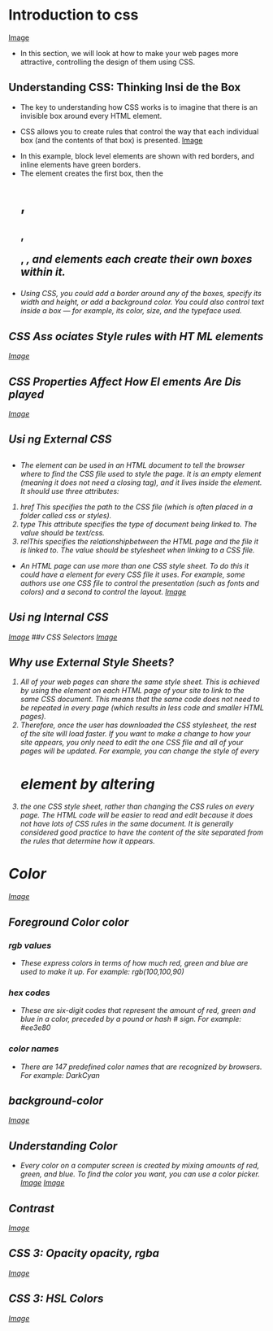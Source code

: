 # Introduction to css 
[Image](Images/j3.png)
+ In this section, we will look at how to make your web pages more attractive, controlling the design of them using CSS.
## Understanding CSS: Thinking Insi de the Box
+ The key to understanding how CSS works is to imagine that there is an invisible box around every HTML element.
* CSS allows you to create rules that control the way that each individual box (and the contents of that box) is presented.
[Image](Images/j4.png)
+ In this example, block level elements are shown with red borders, and inline elements have green borders.
+ The <body> element creates the first box, then the <h1>, <h2>, <p>, <i>, and <a> elements each create their own boxes within it.
+ Using CSS, you could add a border around any of the boxes, specify its width and height, or add a background color. You could also control text inside a box — for example, its color, size, and the typeface used.
## CSS Ass ociates Style rules with HT ML elements
[Image](Images/j5.png)
## CSS Properties Affect How El ements Are Dis played
[Image](Images/j6.png)
## Usi ng External CSS 
## <link> 
+ The <link> element can be used in an HTML document to tell the browser where to find the CSS file used to style the page. It is an empty element (meaning it does not need a closing tag), and it lives inside the <head> element. It should use three attributes:
1. href This specifies the path to the CSS file (which is often placed in a folder called css or styles).
2. type This attribute specifies the type of document being linked to. The value should be text/css.
3. relThis specifies the relationshipbetween the HTML page and the file it is linked to. The value should be stylesheet when linking to a CSS file.
+ An HTML page can use more than one CSS style sheet. To do this it could have a <link> element for every CSS file it uses. For example, some authors use one CSS file to control the presentation (such as fonts and colors) and a second to control the layout.
[Image](Images/j7.png)
## Usi ng Internal CSS 
[Image](Images/j8.png)
##v CSS Selectors
[Image](Images/j9.png)
## Why use External Style Sheets?
1. All of your web pages can share the same style sheet. This is achieved by using the <link> element on each HTML page of your site to link to the same CSS document. This means that the same code does not need to be repeated in every page (which results in less code and smaller HTML pages).
2. Therefore, once the user has downloaded the CSS stylesheet, the rest of the site will load faster. If you want to make a change to how your site appears, you only need to edit the one CSS file and all of your pages will be updated. For example, you can change the style of every <h1> element by altering
3. the one CSS style sheet, rather than changing the CSS rules on every page. The HTML code will be easier to read and edit because it does not have lots of CSS rules in the same document. It is generally considered good practice to have the content of the site separated from the rules that determine how it appears.
# Color 
[Image](Images/j10.png)
## Foreground Color color
### rgb values
+ These express colors in terms of how much red, green and blue are used to make it up. For example: rgb(100,100,90)
### hex codes
+ These are six-digit codes that represent the amount of red, green and blue in a color, preceded by a pound or hash # sign. For example: #ee3e80
### color names
+ There are 147 predefined color names that are recognized by browsers. For example: DarkCyan
## background-color
[Image](Images/j13.png)
## Understanding Color 
+ Every color on a computer screen is created by mixing amounts of red, green, and blue. To find the color you want, you can use a color picker.
[Image](Images/j14.png)
[Image](Images/j15.png)
## Contrast 
[Image](Images/j16.png)
## CSS 3: Opacity opacity, rgba 
[Image](Images/j17.png)
## CSS 3: HSL Colors 

[Image](Images/j18.png)
